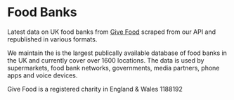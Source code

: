 # Food Banks
Latest data on UK food banks from [Give Food](https://www.givefood.org.uk) scraped from our API and republished in various formats.

We maintain the is the largest publically available database of food banks in the UK and currently cover over 1600 locations. The data is used by supermarkets, food bank networks, governments, media partners, phone apps and voice devices.

Give Food is a registered charity in England & Wales 1188192
